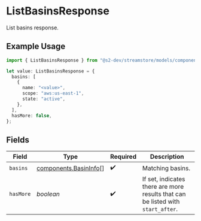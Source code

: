 # ListBasinsResponse

List basins response.

## Example Usage

```typescript
import { ListBasinsResponse } from "@s2-dev/streamstore/models/components";

let value: ListBasinsResponse = {
  basins: [
    {
      name: "<value>",
      scope: "aws:us-east-1",
      state: "active",
    },
  ],
  hasMore: false,
};
```

## Fields

| Field                                                                           | Type                                                                            | Required                                                                        | Description                                                                     |
| ------------------------------------------------------------------------------- | ------------------------------------------------------------------------------- | ------------------------------------------------------------------------------- | ------------------------------------------------------------------------------- |
| `basins`                                                                        | [components.BasinInfo](../../models/components/basininfo.md)[]                  | :heavy_check_mark:                                                              | Matching basins.                                                                |
| `hasMore`                                                                       | *boolean*                                                                       | :heavy_check_mark:                                                              | If set, indicates there are more results that can be listed with `start_after`. |